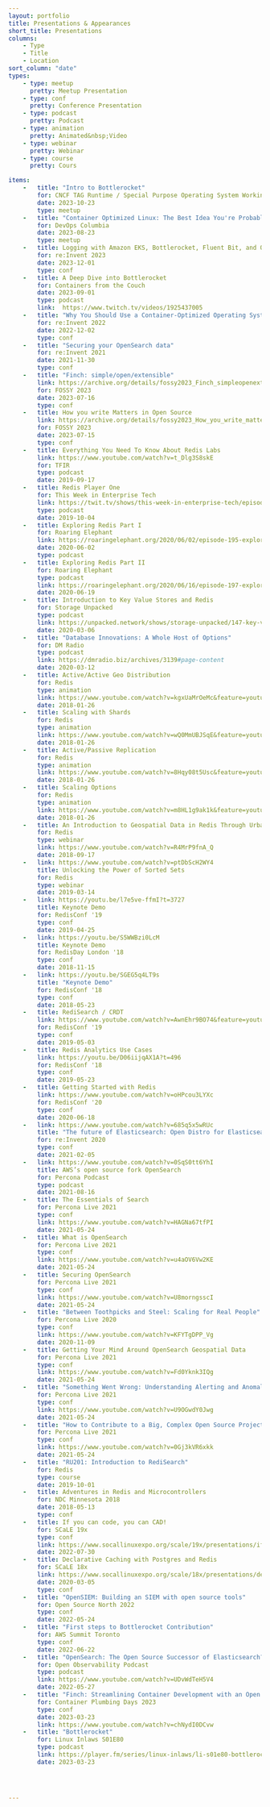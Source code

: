 ```yaml
---
layout: portfolio
title: Presentations & Appearances
short_title: Presentations
columns:
    - Type
    - Title
    - Location
sort_column: "date"
types:
    - type: meetup
      pretty: Meetup Presentation
    - type: conf
      pretty: Conference Presentation
    - type: podcast
      pretty: Podcast
    - type: animation
      pretty: Animated&nbsp;Video
    - type: webinar
      pretty: Webinar
    - type: course
      pretty: Cours

items:
    -   title: "Intro to Bottlerocket"
        for: CNCF TAG Runtime / Special Purpose Operating System Working Group
        date: 2023-10-23
        type: meetup
    -   title: "Container Optimized Linux: The Best Idea You're Probably Not Using"
        for: DevOps Columbia
        date: 2023-08-23
        type: meetup
    -   title: Logging with Amazon EKS, Bottlerocket, Fluent Bit, and OpenSearch (Workshop)
        for: re:Invent 2023
        date: 2023-12-01
        type: conf
    -   title: A Deep Dive into Bottlerocket
        for: Containers from the Couch
        date: 2023-09-01
        type: podcast
        link:  https://www.twitch.tv/videos/1925437005
    -   title: "Why You Should Use a Container-Optimized Operating System"
        for: re:Invent 2022
        date: 2022-12-02
        type: conf
    -   title: "Securing your OpenSearch data"
        for: re:Invent 2021
        date: 2021-11-30
        type: conf
    -   title: "Finch: simple/open/extensible"
        link: https://archive.org/details/fossy2023_Finch_simpleopenextensible
        for: FOSSY 2023
        date: 2023-07-16
        type: conf
    -   title: How you write Matters in Open Source
        link: https://archive.org/details/fossy2023_How_you_write_matters_in_open_
        for: FOSSY 2023
        date: 2023-07-15
        type: conf
    -   title: Everything You Need To Know About Redis Labs
        link: https://www.youtube.com/watch?v=t_Dlg3S8skE
        for: TFIR
        type: podcast
        date: 2019-09-17
    -   title: Redis Player One
        for: This Week in Enterprise Tech
        link: https://twit.tv/shows/this-week-in-enterprise-tech/episodes/362
        type: podcast
        date: 2019-10-04
    -   title: Exploring Redis Part I
        for: Roaring Elephant
        link: https://roaringelephant.org/2020/06/02/episode-195-exploring-redis-with-kyle-davis-part-1/#more-2695
        date: 2020-06-02
        type: podcast
    -   title: Exploring Redis Part II
        for: Roaring Elephant
        type: podcast
        link: https://roaringelephant.org/2020/06/16/episode-197-exploring-redis-with-kyle-davis-part-2/#more-2691
        date: 2020-06-19
    -   title: Introduction to Key Value Stores and Redis
        for: Storage Unpacked
        type: podcast
        link: https://unpacked.network/shows/storage-unpacked/147-key-value-store-redis/
        date: 2020-03-06
    -   title: "Database Innovations: A Whole Host of Options"
        for: DM Radio
        type: podcast
        link: https://dmradio.biz/archives/3139#page-content
        date: 2020-03-12
    -   title: Active/Active Geo Distribution
        for: Redis
        type: animation
        link: https://www.youtube.com/watch?v=kgxUaMrOeMc&feature=youtu.be
        date: 2018-01-26
    -   title: Scaling with Shards
        for: Redis
        type: animation
        link: https://www.youtube.com/watch?v=wQ0MmUBJSqE&feature=youtu.be
        date: 2018-01-26
    -   title: Active/Passive Replication
        for: Redis
        type: animation
        link: https://www.youtube.com/watch?v=8Hqy08t5Usc&feature=youtu.be
        date: 2018-01-26
    -   title: Scaling Options
        for: Redis
        type: animation
        link: https://www.youtube.com/watch?v=m8HL1g9ak1k&feature=youtu.be
        date: 2018-01-26
    -   title: An Introduction to Geospatial Data in Redis Through Urban Forestry
        for: Redis
        type: webinar
        link: https://www.youtube.com/watch?v=R4MrP9fnA_Q
        date: 2018-09-17
    -   link: https://www.youtube.com/watch?v=ptDbScH2WY4
        title: Unlocking the Power of Sorted Sets
        for: Redis
        type: webinar
        date: 2019-03-14
    -   link: https://youtu.be/l7e5ve-ffmI?t=3727
        title: Keynote Demo
        for: RedisConf '19
        type: conf
        date: 2019-04-25
    -   link: https://youtu.be/S5WWBzi0LcM
        title: Keynote Demo
        for: RedisDay London '18
        type: conf
        date: 2018-11-15
    -   link: https://youtu.be/SGEG5q4LT9s
        title: "Keynote Demo"
        for: RedisConf '18
        type: conf
        date: 2018-05-23
    -   title: RediSearch / CRDT
        link: https://www.youtube.com/watch?v=AwnEhr9BO74&feature=youtu.be
        for: RedisConf '19
        type: conf
        date: 2019-05-03
    -   title: Redis Analytics Use Cases
        link: https://youtu.be/D06iijqAX1A?t=496
        for: RedisConf '18
        type: conf
        date: 2019-05-23
    -   title: Getting Started with Redis
        link: https://www.youtube.com/watch?v=oHPcou3LYXc
        for: RedisConf '20
        type: conf
        date: 2020-06-18
    -   link: https://www.youtube.com/watch?v=685q5x5wRUc
        title: "The future of Elasticsearch: Open Distro for Elasticsearch"
        for: re:Invent 2020
        type: conf
        date: 2021-02-05
    -   link: https://www.youtube.com/watch?v=0SqS0tt6YhI
        title: AWS’s open source fork OpenSearch
        for: Percona Podcast
        type: podcast
        date: 2021-08-16
    -   title: The Essentials of Search
        for: Percona Live 2021
        type: conf
        link: https://www.youtube.com/watch?v=HAGNa67tfPI
        date: 2021-05-24
    -   title: What is OpenSearch
        for: Percona Live 2021
        type: conf
        link: https://www.youtube.com/watch?v=u4aOV6Vw2KE
        date: 2021-05-24
    -   title: Securing OpenSearch
        for: Percona Live 2021
        type: conf
        link: https://www.youtube.com/watch?v=U8morngsscI
        date: 2021-05-24
    -   title: "Between Toothpicks and Steel: Scaling for Real People"
        for: Percona Live 2020
        type: conf
        link: https://www.youtube.com/watch?v=KFYTgDPP_Vg
        date: 2020-11-09
    -   title: Getting Your Mind Around OpenSearch Geospatial Data
        for: Percona Live 2021
        type: conf
        link: https://www.youtube.com/watch?v=Fd0Yknk3IQg
        date: 2021-05-24
    -   title: "Something Went Wrong: Understanding Alerting and Anomaly Detection"
        for: Percona Live 2021
        type: conf
        link: https://www.youtube.com/watch?v=U9OGwdY0Jwg
        date: 2021-05-24
    -   title: "How to Contribute to a Big, Complex Open Source Project"
        for: Percona Live 2021
        type: conf
        link: https://www.youtube.com/watch?v=0Gj3kVR6xkk
        date: 2021-05-24
    -   title: "RU201: Introduction to RediSearch"
        for: Redis
        type: course
        date: 2019-10-01
    -   title: Adventures in Redis and Microcontrollers
        for: NDC Minnesota 2018
        date: 2018-05-13
        type: conf
    -   title: If you can code, you can CAD!
        for: SCaLE 19x
        type: conf
        link: https://www.socallinuxexpo.org/scale/19x/presentations/if-you-can-code-you-can-cad
        date: 2022-07-30
    -   title: Declarative Caching with Postgres and Redis
        for: SCaLE 18x
        link: https://www.socallinuxexpo.org/scale/18x/presentations/declarative-caching-postgres-and-redis
        date: 2020-03-05
        type: conf
    -   title: "OpenSIEM: Building an SIEM with open source tools"
        for: Open Source North 2022
        type: conf
        date: 2022-05-24 
    -   title: "First steps to Bottlerocket Contribution"
        for: AWS Summit Toronto
        type: conf
        date: 2022-06-22
    -   title: "OpenSearch: The Open Source Successor of Elasticsearch?"
        for: Open Observability Podcast
        type: podcast
        link: https://www.youtube.com/watch?v=UDvWdTeH5V4
        date: 2022-05-27
    -   title: "Finch: Streamlining Container Development with an Open Source Stack"
        for: Container Plumbing Days 2023
        type: conf
        date: 2023-03-23
        link: https://www.youtube.com/watch?v=chNydI0DCvw
    -   title: "Bottlerocket"
        for: Linux Inlaws S01E80
        type: podcast
        link: https://player.fm/series/linux-inlaws/li-s01e80-bottlerocket
        date: 2023-03-23




---
```


